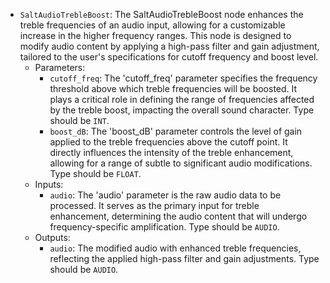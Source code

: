 - `SaltAudioTrebleBoost`: The SaltAudioTrebleBoost node enhances the treble frequencies of an audio input, allowing for a customizable increase in the higher frequency ranges. This node is designed to modify audio content by applying a high-pass filter and gain adjustment, tailored to the user's specifications for cutoff frequency and boost level.
    - Parameters:
        - `cutoff_freq`: The 'cutoff_freq' parameter specifies the frequency threshold above which treble frequencies will be boosted. It plays a critical role in defining the range of frequencies affected by the treble boost, impacting the overall sound character. Type should be `INT`.
        - `boost_dB`: The 'boost_dB' parameter controls the level of gain applied to the treble frequencies above the cutoff point. It directly influences the intensity of the treble enhancement, allowing for a range of subtle to significant audio modifications. Type should be `FLOAT`.
    - Inputs:
        - `audio`: The 'audio' parameter is the raw audio data to be processed. It serves as the primary input for treble enhancement, determining the audio content that will undergo frequency-specific amplification. Type should be `AUDIO`.
    - Outputs:
        - `audio`: The modified audio with enhanced treble frequencies, reflecting the applied high-pass filter and gain adjustments. Type should be `AUDIO`.
